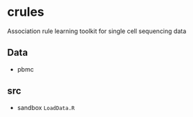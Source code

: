 # crules
Association rule learning toolkit for single cell sequencing data

## Data
- pbmc

## src
- sandbox `LoadData.R`
